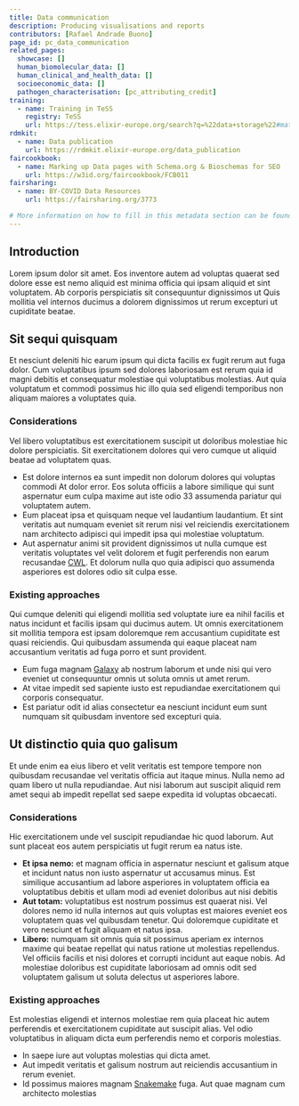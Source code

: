 ```yaml
---
title: Data communication
description: Producing visualisations and reports
contributors: [Rafael Andrade Buono]
page_id: pc_data_communication
related_pages: 
  showcase: []
  human_biomolecular_data: []
  human_clinical_and_health_data: []
  socioeconomic_data: []
  pathogen_characterisation: [pc_attributing_credit]
training:
  - name: Training in TeSS
    registry: TeSS
    url: https://tess.elixir-europe.org/search?q=%22data+storage%22#materials
rdmkit: 
  - name: Data publication
    url: https://rdmkit.elixir-europe.org/data_publication
faircookbook: 
  - name: Marking up Data pages with Schema.org & Bioschemas for SEO
    url: https://w3id.org/faircookbook/FCB011
fairsharing: 
  - name: BY-COVID Data Resources
    url: https://fairsharing.org/3773

# More information on how to fill in this metadata section can be found here https://www.infectious-diseases-toolkit.org/contribute/page-metadata
---
```


## Introduction 

Lorem ipsum dolor sit amet. Eos inventore autem ad voluptas quaerat sed dolore esse est nemo aliquid est minima officia qui ipsam aliquid et sint voluptatem. Ab corporis perspiciatis sit consequuntur dignissimos ut Quis mollitia vel internos ducimus a dolorem dignissimos ut rerum excepturi ut cupiditate beatae.


## Sit sequi quisquam

Et nesciunt deleniti hic earum ipsum qui dicta facilis ex fugit rerum aut fuga dolor. Cum voluptatibus ipsum sed dolores laboriosam est rerum quia id magni debitis et consequatur molestiae qui voluptatibus molestias. Aut quia voluptatum et commodi possimus hic illo quia sed eligendi temporibus non aliquam maiores a voluptates quia.

### Considerations

Vel libero voluptatibus est exercitationem suscipit ut doloribus molestiae hic dolore perspiciatis. Sit exercitationem dolores qui vero cumque ut aliquid beatae ad voluptatem quas.
  * Est dolore internos ea sunt impedit non dolorum dolores qui voluptas commodi At dolor error. Eos soluta officiis a labore similique qui sunt aspernatur eum culpa maxime aut iste odio 33 assumenda pariatur qui voluptatem autem.
  * Eum placeat ipsa et quisquam neque vel laudantium laudantium. Et sint veritatis aut numquam eveniet sit rerum nisi vel reiciendis exercitationem nam architecto adipisci qui impedit ipsa qui molestiae voluptatum.
  * Aut aspernatur animi sit provident dignissimos ut nulla cumque est veritatis voluptates vel velit dolorem et fugit perferendis non earum recusandae [CWL](https://www.commonwl.org/). Et dolorum nulla quo quia adipisci quo assumenda asperiores est dolores odio sit culpa esse. 

### Existing approaches

Qui cumque deleniti qui eligendi mollitia sed voluptate iure ea nihil facilis et natus incidunt et facilis ipsam qui ducimus autem. Ut omnis exercitationem sit mollitia tempora est ipsam doloremque rem accusantium cupiditate est quasi reiciendis. Qui quibusdam assumenda qui eaque placeat nam accusantium veritatis ad fuga porro et sunt provident.
* Eum fuga magnam  [Galaxy](https://galaxyproject.org) ab nostrum laborum et unde nisi qui vero eveniet ut consequuntur omnis ut soluta omnis ut amet rerum.
* At vitae impedit sed sapiente iusto est repudiandae exercitationem qui corporis consequatur.
* Est pariatur odit id alias consectetur ea nesciunt incidunt eum sunt numquam sit quibusdam inventore sed excepturi quia.


## Ut distinctio quia quo galisum

Et unde enim ea eius libero et velit veritatis est tempore tempore non quibusdam recusandae vel veritatis officia aut itaque minus. Nulla nemo ad quam libero ut nulla repudiandae. Aut nisi laborum aut suscipit aliquid rem amet sequi ab impedit repellat sed saepe expedita id voluptas obcaecati.

### Considerations <!---This should not be replaced as these are considerations about concrete topic 1--->

Hic exercitationem unde vel suscipit repudiandae hic quod laborum. Aut sunt placeat eos autem perspiciatis ut fugit rerum ea natus iste.
* **Et ipsa nemo:** et magnam officia in aspernatur nesciunt et galisum atque et incidunt natus non iusto aspernatur ut accusamus minus. Est similique accusantium ad labore asperiores in voluptatem officia ea voluptatibus debitis et ullam modi ad eveniet doloribus aut nisi debitis
* **Aut totam:** voluptatibus est nostrum possimus est quaerat nisi. Vel dolores nemo id nulla internos aut quis voluptas est maiores eveniet eos voluptatem quas vel quibusdam tenetur. Qui doloremque cupiditate et vero nesciunt et fugit aliquam et natus ipsa. 
* **Libero:** numquam sit omnis quia sit possimus aperiam ex internos maxime qui beatae repellat qui natus ratione ut molestias repellendus. Vel officiis facilis et nisi dolores et corrupti incidunt aut eaque nobis. Ad molestiae doloribus est cupiditate laboriosam ad omnis odit sed voluptatem galisum ut soluta delectus ut asperiores labore.

### Existing approaches

Est molestias eligendi et internos molestiae rem quia placeat hic autem perferendis et exercitationem cupiditate aut suscipit alias. Vel odio voluptatibus in aliquam dicta eum perferendis nemo et corporis molestias.
* In saepe iure aut voluptas molestias qui dicta amet. 
* Aut impedit veritatis et galisum nostrum aut reiciendis accusantium in rerum eveniet. 
* Id possimus maiores magnam [Snakemake](https://snakemake.readthedocs.io/en/stable/) fuga. 
Aut quae magnam cum architecto molestias


